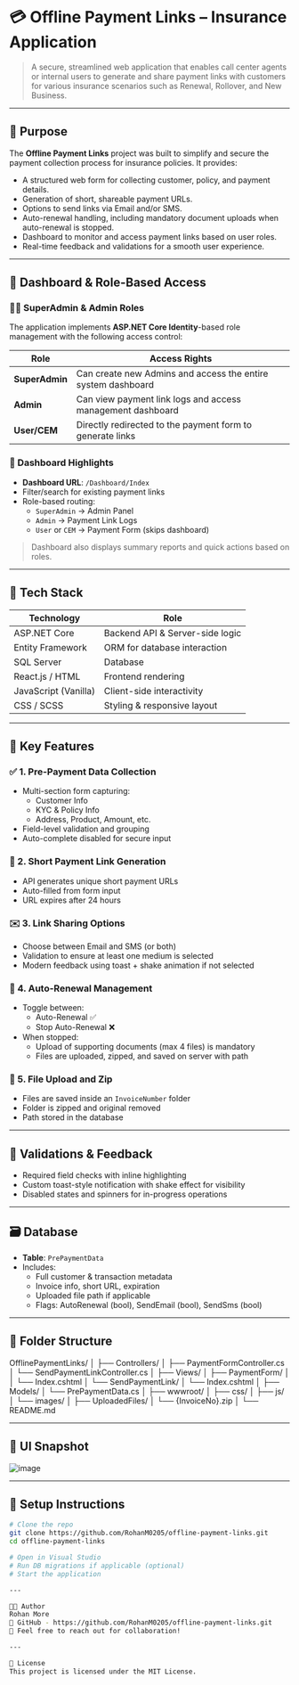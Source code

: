 ﻿# 💳 Offline Payment Links – Insurance Application

> A secure, streamlined web application that enables call center agents or internal users to generate and share payment links with customers for various insurance scenarios such as Renewal, Rollover, and New Business.

---

## 🚀 Purpose

The **Offline Payment Links** project was built to simplify and secure the payment collection process for insurance policies. It provides:

- A structured web form for collecting customer, policy, and payment details.
- Generation of short, shareable payment URLs.
- Options to send links via Email and/or SMS.
- Auto-renewal handling, including mandatory document uploads when auto-renewal is stopped.
- Dashboard to monitor and access payment links based on user roles.
- Real-time feedback and validations for a smooth user experience.

---

## 🔐 Dashboard & Role-Based Access

### 🧑‍💼 SuperAdmin & Admin Roles
The application implements **ASP.NET Core Identity**-based role management with the following access control:

| Role        | Access Rights |
|-------------|----------------|
| **SuperAdmin** | Can create new Admins and access the entire system dashboard |
| **Admin**      | Can view payment link logs and access management dashboard |
| **User/CEM**   | Directly redirected to the payment form to generate links |

### 🔧 Dashboard Highlights
- **Dashboard URL**: `/Dashboard/Index`
- Filter/search for existing payment links
- Role-based routing:  
   - `SuperAdmin` → Admin Panel  
   - `Admin` → Payment Link Logs  
   - `User` or `CEM` → Payment Form (skips dashboard)

> Dashboard also displays summary reports and quick actions based on roles.

---

## 🔧 Tech Stack

| Technology      | Role                           |
|----------------|--------------------------------|
| ASP.NET Core    | Backend API & Server-side logic |
| Entity Framework | ORM for database interaction   |
| SQL Server      | Database                        |
| React.js / HTML | Frontend rendering              |
| JavaScript (Vanilla) | Client-side interactivity    |
| CSS / SCSS      | Styling & responsive layout     |

---

## 📑 Key Features

### ✅ 1. Pre-Payment Data Collection
- Multi-section form capturing:
  - Customer Info
  - KYC & Policy Info
  - Address, Product, Amount, etc.
- Field-level validation and grouping
- Auto-complete disabled for secure input

### 🔗 2. Short Payment Link Generation
- API generates unique short payment URLs
- Auto-filled from form input
- URL expires after 24 hours

### ✉️ 3. Link Sharing Options
- Choose between Email and SMS (or both)
- Validation to ensure at least one medium is selected
- Modern feedback using toast + shake animation if not selected

### 🔁 4. Auto-Renewal Management
- Toggle between:
  - Auto-Renewal ✅
  - Stop Auto-Renewal ❌
- When stopped:
  - Upload of supporting documents (max 4 files) is mandatory
  - Files are uploaded, zipped, and saved on server with path

### 📁 5. File Upload and Zip
- Files are saved inside an `InvoiceNumber` folder
- Folder is zipped and original removed
- Path stored in the database

---

## 🧪 Validations & Feedback

- Required field checks with inline highlighting
- Custom toast-style notification with shake effect for visibility
- Disabled states and spinners for in-progress operations

---

## 🗃 Database

- **Table**: `PrePaymentData`
- Includes:
  - Full customer & transaction metadata
  - Invoice info, short URL, expiration
  - Uploaded file path if applicable
  - Flags: AutoRenewal (bool), SendEmail (bool), SendSms (bool)

---

## 📁 Folder Structure

OfflinePaymentLinks/
│
├── Controllers/
│ ├── PaymentFormController.cs
│ └── SendPaymentLinkController.cs
│
├── Views/
│ ├── PaymentForm/
│ │ └── Index.cshtml
│ └── SendPaymentLink/
│ └── Index.cshtml
│
├── Models/
│ └── PrePaymentData.cs
│
├── wwwroot/
│ ├── css/
│ ├── js/
│ └── images/
│
├── UploadedFiles/
│ └── {InvoiceNo}.zip
│
└── README.md


---

## 📸 UI Snapshot

![image](https://github.com/user-attachments/assets/66735a97-6a3f-4518-9442-b961026b602b)

---

## 🧰 Setup Instructions

```bash
# Clone the repo
git clone https://github.com/RohanM0205/offline-payment-links.git
cd offline-payment-links

# Open in Visual Studio
# Run DB migrations if applicable (optional)
# Start the application

---

👨‍💻 Author
Rohan More
🔗 GitHub - https://github.com/RohanM0205/offline-payment-links.git
📧 Feel free to reach out for collaboration!

---

📄 License
This project is licensed under the MIT License.
